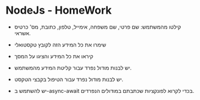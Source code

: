 # NodeJs - HomeWork  
* קילטו מהמשתמש: שם פרטי, שם משפחה, אימייל, טלפון, כתובת, מס' כרטיס אשראי.

* שימרו את כל המידע הזה לקובץ טקסטואלי
* קיראו את כל המידע והציגו על המסך
* יש לבנות מודול נפרד עבור קליטת המידע מהמשתמש.
* יש לבנות מודול נפרד עבור הטיפול בקבצי הטקסט.
* יש להשתמש ב-async-await בכדי לקרוא לפונקציות שכתבתם במודולים הנפרדים.

